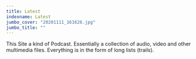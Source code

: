 ```yaml
---
title: Latest
indexname: Latest
jumbo_cover: "20201111_161626.jpg"
jumbo_title: ""
---
```


This Site a kind of Podcast. Essentially a collection of audio, video and other multimedia files. Everything is in the form of long lists (trails).


